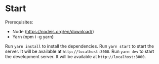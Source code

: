 # Start

Prerequisites:

- Node (https://nodejs.org/en/download/)
- Yarn (npm i -g yarn)

Run `yarn install` to install the dependencies.
Run `yarn start` to start the server. It will be available at `http://localhost:3000`.
Run `yarn dev` to start the development server. It will be available at `http://localhost:3000`.
